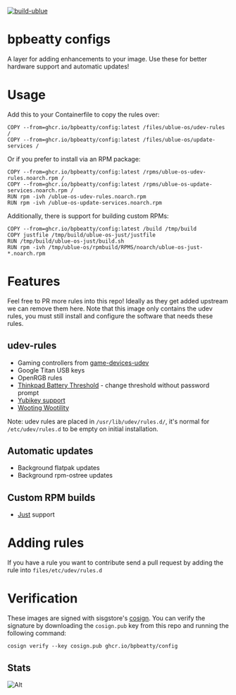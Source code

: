 [![build-ublue](https://github.com/bpbeatty/config/actions/workflows/build.yml/badge.svg)](https://github.com/bpbeatty/config/actions/workflows/build.yml)

# bpbeatty configs

A layer for adding enhancements to your image. Use these for better hardware support and automatic updates!

# Usage

Add this to your Containerfile to copy the rules over:

    COPY --from=ghcr.io/bpbeatty/config:latest /files/ublue-os/udev-rules /
    COPY --from=ghcr.io/bpbeatty/config:latest /files/ublue-os/update-services /
    
Or if you prefer to install via an RPM package:

    COPY --from=ghcr.io/bpbeatty/config:latest /rpms/ublue-os-udev-rules.noarch.rpm /
    COPY --from=ghcr.io/bpbeatty/config:latest /rpms/ublue-os-update-services.noarch.rpm /
    RUN rpm -ivh /ublue-os-udev-rules.noarch.rpm
    RUN rpm -ivh /ublue-os-update-services.noarch.rpm

Additionally, there is support for building custom RPMs:

    COPY --from=ghcr.io/bpbeatty/config:latest /build /tmp/build
    COPY justfile /tmp/build/ublue-os-just/justfile
    RUN /tmp/build/ublue-os-just/build.sh
    RUN rpm -ivh /tmp/ublue-os/rpmbuild/RPMS/noarch/ublue-os-just-*.noarch.rpm

# Features

Feel free to PR more rules into this repo! Ideally as they get added upstream we can remove them here. Note that this image only contains the udev rules, you must still install and configure the software that needs these rules.

## udev-rules

- Gaming controllers from [game-devices-udev](https://gitlab.com/jntesteves/game-devices-udev/) 
- Google Titan USB keys
- OpenRGB rules
- [Thinkpad Battery Threshold](https://gitlab.com/marcosdalvarez/thinkpad-battery-threshold-extension) - change threshold without password prompt
- [Yubikey support](https://github.com/Yubico/libfido2/tree/main/udev)
- [Wooting Wootility](https://wooting.io/wootility)

Note: udev rules are placed in `/usr/lib/udev/rules.d/`, it's normal for `/etc/udev/rules.d` to be empty on initial installation. 

## Automatic updates

- Background flatpak updates
- Background rpm-ostree updates

## Custom RPM builds

- [Just](https://github.com/casey/just) support

# Adding rules

If you have a rule you want to contribute send a pull request by adding the rule into `files/etc/udev/rules.d`

# Verification

These images are signed with sisgstore's [cosign](https://docs.sigstore.dev/cosign/overview/). You can verify the signature by downloading the `cosign.pub` key from this repo and running the following command:

    cosign verify --key cosign.pub ghcr.io/bpbeatty/config

## Stats
    
![Alt](https://repobeats.axiom.co/api/embed/8e36cadc13075a30e15a27a133df8e56389bbfc7.svg "Repobeats analytics image")

